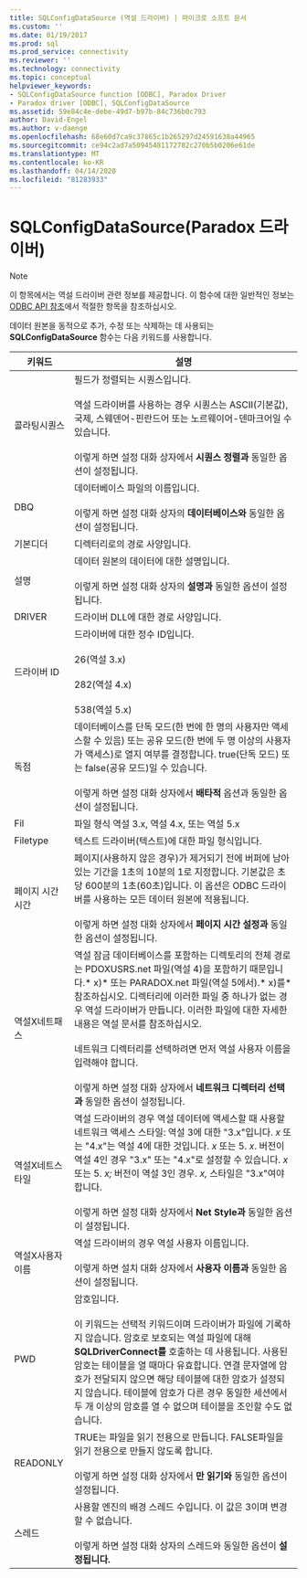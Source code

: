 ```yaml
---
title: SQLConfigDataSource (역설 드라이버) | 마이크로 소프트 문서
ms.custom: ''
ms.date: 01/19/2017
ms.prod: sql
ms.prod_service: connectivity
ms.reviewer: ''
ms.technology: connectivity
ms.topic: conceptual
helpviewer_keywords:
- SQLConfigDataSource function [ODBC], Paradox Driver
- Paradox driver [ODBC], SQLConfigDataSource
ms.assetid: 59e84c4e-debe-49d7-b97b-84c736b0c793
author: David-Engel
ms.author: v-daenge
ms.openlocfilehash: 68e60d7ca9c37865c1b265297d24591638a44965
ms.sourcegitcommit: ce94c2ad7a50945481172782c270b5b0206e61de
ms.translationtype: MT
ms.contentlocale: ko-KR
ms.lasthandoff: 04/14/2020
ms.locfileid: "81283933"
---
```

# <a name="sqlconfigdatasource-paradox-driver"></a>SQLConfigDataSource(Paradox 드라이버)
> [!NOTE]  
>  이 항목에서는 역설 드라이버 관련 정보를 제공합니다. 이 함수에 대한 일반적인 정보는 [ODBC API 참조](../../odbc/reference/syntax/odbc-api-reference.md)에서 적절한 항목을 참조하십시오.  
  
 데이터 원본을 동적으로 추가, 수정 또는 삭제하는 데 사용되는 **SQLConfigDataSource** 함수는 다음 키워드를 사용합니다.  
  
|키워드|설명|  
|-------------|-----------------|  
|콜라팅시퀀스|필드가 정렬되는 시퀀스입니다.<br /><br /> 역설 드라이버를 사용하는 경우 시퀀스는 ASCII(기본값), 국제, 스웨덴어-핀란드어 또는 노르웨이어-덴마크어일 수 있습니다.<br /><br /> 이렇게 하면 설정 대화 상자에서 **시퀀스 정렬과** 동일한 옵션이 설정됩니다.|  
|DBQ|데이터베이스 파일의 이름입니다.<br /><br /> 이렇게 하면 설정 대화 상자의 **데이터베이스와** 동일한 옵션이 설정됩니다.|  
|기본디더|디렉터리로의 경로 사양입니다.|  
|설명|데이터 원본의 데이터에 대한 설명입니다.<br /><br /> 이렇게 하면 설정 대화 상자의 **설명과** 동일한 옵션이 설정됩니다.|  
|DRIVER|드라이버 DLL에 대한 경로 사양입니다.|  
|드라이버 ID|드라이버에 대한 정수 ID입니다.<br /><br /> 26(역설 3.x)<br /><br /> 282(역설 4.x)<br /><br /> 538(역설 5.x)|  
|독점|데이터베이스를 단독 모드(한 번에 한 명의 사용자만 액세스할 수 있음) 또는 공유 모드(한 번에 두 명 이상의 사용자가 액세스)로 열지 여부를 결정합니다. true(단독 모드) 또는 false(공유 모드)일 수 있습니다.<br /><br /> 이렇게 하면 설정 대화 상자에서 **배타적** 옵션과 동일한 옵션이 설정됩니다.|  
|Fil|파일 형식 역설 3.x, 역설 4.x, 또는 역설 5.x|  
|Filetype|텍스트 드라이버(텍스트)에 대한 파일 형식입니다.|  
|페이지 시간 시간|페이지(사용하지 않은 경우)가 제거되기 전에 버퍼에 남아 있는 기간을 1초의 10분의 1로 지정합니다. 기본값은 초당 600분의 1초(60초)입니다. 이 옵션은 ODBC 드라이버를 사용하는 모든 데이터 원본에 적용됩니다.<br /><br /> 이렇게 하면 설정 대화 상자에서 **페이지 시간 설정과** 동일한 옵션이 설정됩니다.|  
|역설X네트패스|역설 잠금 데이터베이스를 포함하는 디렉토리의 전체 경로는 PDOXUSRS.net 파일(역설 4)을 포함하기 때문입니다.* x)* 또는 PARADOX.net 파일(역설 5에서).* x)를*참조하십시오. 디렉터리에 이러한 파일 중 하나가 없는 경우 역설 드라이버가 만듭니다. 이러한 파일에 대한 자세한 내용은 역설 문서를 참조하십시오.<br /><br /> 네트워크 디렉터리를 선택하려면 먼저 역설 사용자 이름을 입력해야 합니다.<br /><br /> 이렇게 하면 설정 대화 상자에서 **네트워크 디렉터리 선택과** 동일한 옵션이 설정됩니다.|  
|역설X네트스타일|역설 드라이버의 경우 역설 데이터에 액세스할 때 사용할 네트워크 액세스 스타일: 역설 3에 대한 "3.x"입니다. *x* 또는 "4.x"는 역설 4에 대한 것입니다. *x* 또는 5. *x*. 버전이 역설 4인 경우 "3.x" 또는 "4.x"로 설정할 수 있습니다. *x* 또는 5. *x;* 버전이 역설 3인 경우. *x,* 스타일은 "3.x"여야 합니다.<br /><br /> 이렇게 하면 설정 대화 상자에서 **Net Style과** 동일한 옵션이 설정됩니다.|  
|역설X사용자 이름|역설 드라이버의 경우 역설 사용자 이름입니다.<br /><br /> 이렇게 하면 설치 대화 상자에서 **사용자 이름과** 동일한 옵션이 설정됩니다.|  
|PWD|암호입니다.<br /><br /> 이 키워드는 선택적 키워드이며 드라이버가 파일에 기록하지 않습니다. 암호로 보호되는 역설 파일에 대해 **SQLDriverConnect를** 호출하는 데 사용됩니다. 사용된 암호는 테이블을 열 때마다 유효합니다. 연결 문자열에 암호가 전달되지 않으면 해당 테이블에 대한 암호가 설정되지 않습니다. 테이블에 암호가 다른 경우 동일한 세션에서 두 개 이상의 암호를 열 수 없으며 테이블을 조인할 수도 없습니다.|  
|READONLY|TRUE는 파일을 읽기 전용으로 만듭니다. FALSE파일을 읽기 전용으로 만들지 않도록 합니다.<br /><br /> 이렇게 하면 설정 대화 상자에서 **만 읽기와** 동일한 옵션이 설정됩니다.|  
|스레드|사용할 엔진의 배경 스레드 수입니다. 이 값은 3이며 변경할 수 없습니다.<br /><br /> 이렇게 하면 설정 대화 상자의 스레드와 동일한 옵션이 **설정됩니다.**|
